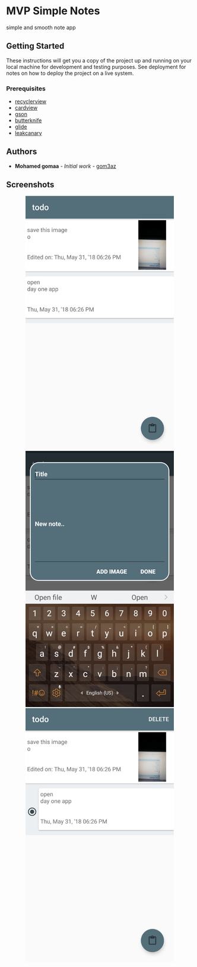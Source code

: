 # MVP Simple Notes
simple and smooth note app 

## Getting Started

These instructions will get you a copy of the project up and running on your local machine for development and testing purposes. See deployment for notes on how to deploy the project on a live system.

### Prerequisites

* [recyclerview](https://developer.android.com/guide/topics/ui/layout/recyclerview)
* [cardview](https://developer.android.com/guide/topics/ui/layout/cardview)
* [gson](https://github.com/google/gson)
* [butterknife](http://jakewharton.github.io/butterknife/)
* [glide](https://github.com/bumptech/glide)
* [leakcanary](https://github.com/square/leakcanary)

## Authors

* **Mohamed gomaa** - *Initial work* - [gom3az](https://github.com/gom3az)

## Screenshots
<div align="center">
    <img src="/ss1.png" width="400px"</img> 
    <img src="/ss2.png" width="400px"</img> 
    <img src="/ss3.png" width="400px"</img> 
</div>

